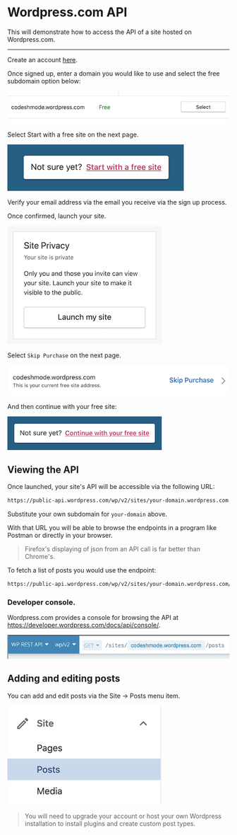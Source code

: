 # Wordpress.com API

This will demonstrate how to access the API of a site hosted on Wordpress.com.

---

Create an account <a href="https://wordpress.com/start/user?ref=logged-out-homepage-lp" target="_blank">here</a>.

Once signed up, enter a domain you would like to use and select the free subdomain option below:

![Wordpress.com subdomain](/images/wordpress/wp-subdomain.png "700")

Select Start with a free site on the next page.

![Wordpress.com free site](/images/wordpress/wp-free-site.png "400")

Verify your email address via the email you receive via the sign up process.

Once confirmed, launch your site.

![Wordpress.com launch site](/images/wordpress/wp-launch-site.png "350")

Select `Skip Purchase` on the next page.

![Wordpress.com skip purchase](/images/wordpress/wp-skip-purchase.png "350")

And then continue with your free site:

![Wordpress.com continue with free site](/images/wordpress/wp-continue-with-free-site.png "350")

## Viewing the API

Once launched, your site's API will be accessible via the following URL:

```html
https://public-api.wordpress.com/wp/v2/sites/your-domain.wordpress.com
```

Substitute your own subdomain for `your-domain` above.

With that URL you will be able to browse the endpoints in a program like Postman or directly in your browser.

> Firefox's displaying of json from an API call is far better than Chrome's.

To fetch a list of posts you would use the endpoint:

```html
https://public-api.wordpress.com/wp/v2/sites/your-domain.wordpress.com/posts
```

### Developer console.

Wordpress.com provides a console for browsing the API at <a href="https://developer.wordpress.com/docs/api/console/">https://developer.wordpress.com/docs/api/console/</a>.

![Wordpress.com dev console](/images/wordpress/wp-com-console.png "350")

## Adding and editing posts

You can add and edit posts via the Site -> Posts menu item.

![Wordpress.com site menu](/images/wordpress/wp-site-menu.png "350")

> You will need to upgrade your account or host your own Wordpress installation to install plugins and create custom post types.
